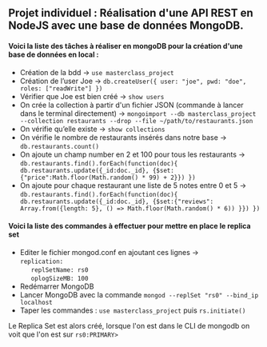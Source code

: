 ## Projet individuel : Réalisation d'une API REST en NodeJS avec une base de données MongoDB.

#### Voici la liste des tâches à réaliser en mongoDB pour la création d'une base de données en local :

- Création de la bdd → `use masterclass_project`
- Création de l’user Joe →  `db.createUser({ user: "joe", pwd: "doe", roles: ["readWrite"] })`
- Vérifier que Joe est bien créé → `show users`
- On crée la collection à partir d'un fichier JSON (commande à lancer dans le terminal directement) → `mongoimport --db masterclass_project  --collection restaurants --drop --file ~/path/to/restaurants.json`
- On vérifie qu’elle existe → `show collections`
- On vérifie le nombre de restaurants insérés dans notre base → `db.restaurants.count()`
- On ajoute un champ number en 2 et 100 pour tous les restaurants →  `db.restaurants.find().forEach(function(doc){ db.restaurants.update({_id:doc._id}, {$set:{"price":Math.floor(Math.random() * 99) + 2}}) })`
- On ajoute pour chaque restaurant une liste de 5 notes entre 0 et 5 → `db.restaurants.find().forEach(function(doc){ db.restaurants.update({_id:doc._id}, {$set:{"reviews": Array.from({length: 5}, () => Math.floor(Math.random() * 6)) }}) })`


#### Voici la liste des commandes à effectuer pour mettre en place le replica set

- Editer le fichier mongod.conf en ajoutant ces lignes →  
`replication:`  
  `   replSetName: rs0`  
  `   oplogSizeMB: 100`
- Redémarrer MongoDB
- Lancer MongoDB avec la commande `mongod --replSet "rs0" --bind_ip localhost`
- Taper les commandes : `use masterclass_project` puis `rs.initiate()`

Le Replica Set est alors créé, lorsque l'on est dans le CLI de mongodb on voit que l'on est sur `rs0:PRIMARY>`

